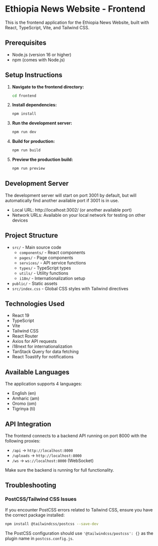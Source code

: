 # Ethiopia News Website - Frontend

This is the frontend application for the Ethiopia News Website, built with React, TypeScript, Vite, and Tailwind CSS.

## Prerequisites

- Node.js (version 16 or higher)
- npm (comes with Node.js)

## Setup Instructions

1. **Navigate to the frontend directory:**
   ```bash
   cd frontend
   ```

2. **Install dependencies:**
   ```bash
   npm install
   ```

3. **Run the development server:**
   ```bash
   npm run dev
   ```

4. **Build for production:**
   ```bash
   npm run build
   ```

5. **Preview the production build:**
   ```bash
   npm run preview
   ```

## Development Server

The development server will start on port 3001 by default, but will automatically find another available port if 3001 is in use.

- Local URL: http://localhost:3002/ (or another available port)
- Network URLs: Available on your local network for testing on other devices

## Project Structure

- `src/` - Main source code
  - `components/` - React components
  - `pages/` - Page components
  - `services/` - API service functions
  - `types/` - TypeScript types
  - `utils/` - Utility functions
  - `i18n/` - Internationalization setup
- `public/` - Static assets
- `src/index.css` - Global CSS styles with Tailwind directives

## Technologies Used

- React 19
- TypeScript
- Vite
- Tailwind CSS
- React Router
- Axios for API requests
- i18next for internationalization
- TanStack Query for data fetching
- React Toastify for notifications

## Available Languages

The application supports 4 languages:
- English (en)
- Amharic (am)
- Oromo (om)
- Tigrinya (ti)

## API Integration

The frontend connects to a backend API running on port 8000 with the following proxies:
- `/api` → `http://localhost:8000`
- `/uploads` → `http://localhost:8000`
- `/ws` → `ws://localhost:8000` (WebSocket)

Make sure the backend is running for full functionality.

## Troubleshooting

### PostCSS/Tailwind CSS Issues

If you encounter PostCSS errors related to Tailwind CSS, ensure you have the correct package installed:

```bash
npm install @tailwindcss/postcss --save-dev
```

The PostCSS configuration should use `'@tailwindcss/postcss': {}` as the plugin name in `postcss.config.js`.